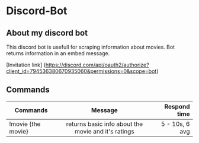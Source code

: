 # Discord-Bot

## About my discord bot
This discord bot is usefull for scraping information about movies.
Bot returns information in an embed message.

[Invitation link] (https://discord.com/api/oauth2/authorize?client_id=794536380670935060&permissions=0&scope=bot)

## Commands
| Commands                      | Message                                              | Respond time      |
| ------------------------------|:----------------------------------------------------:|------------------:|
| !movie {the movie}            | returns basic info about the movie and it's ratings  | 5 - 10s, 6 avg    |